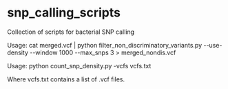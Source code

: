 snp_calling_scripts
===================

Collection of scripts for bacterial SNP calling

Usage: cat merged.vcf | python filter_non_discriminatory_variants.py --use-density --window 1000 --max_snps 3 > merged_nondis.vcf

Usage: python count_snp_density.py -vcfs vcfs.txt

Where vcfs.txt contains a list of .vcf files.
